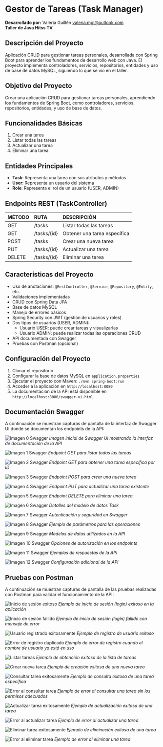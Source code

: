 # Gestor de Tareas (Task Manager)

**Desarrollado por:** Valeria Guillén valeria.mgl@outlook.com  
**Taller de Java Hitss TV**

## Descripción del Proyecto

Aplicación CRUD para gestionar tareas personales, desarrollada con Spring Boot para aprender los fundamentos de desarrollo web con Java. El proyecto implementa controladores, servicios, repositorios, entidades y uso de base de datos MySQL, siguiendo lo que se vio en el taller.

## Objetivo del Proyecto

Crear una aplicación CRUD para gestionar tareas personales, aprendiendo los fundamentos de Spring Boot, como controladores, servicios, repositorios, entidades, y uso de base de datos.

## Funcionalidades Básicas

1. Crear una tarea
2. Listar todas las tareas
3. Actualizar una tarea
4. Eliminar una tarea

## Entidades Principales

- **Task**: Representa una tarea con sus atributos y métodos
- **User**: Representa un usuario del sistema
- **Role**: Representa el rol de un usuario (USER, ADMIN)

## Endpoints REST (TaskController)

| MÉTODO | RUTA | DESCRIPCIÓN |
| :--- | :--- | :--- |
| GET | /tasks | Listar todas las tareas |
| GET | /tasks/{id} | Obtener una tarea específica |
| POST | /tasks | Crear una nueva tarea |
| PUT | /tasks/{id} | Actualizar una tarea |
| DELETE | /tasks/{id} | Eliminar una tarea |

## Características del Proyecto

- Uso de anotaciones: `@RestController`, `@Service`, `@Repository`, `@Entity`, etc.
- Validaciones implementadas
- CRUD con Spring Data JPA
- Base de datos MySQL
- Manejo de errores básicos
- Spring Security con JWT (gestión de usuarios y roles)
- Dos tipos de usuarios (USER, ADMIN):
  - Usuario USER: puede crear tareas y visualizarlas
  - Usuario ADMIN: puede realizar todas las operaciones CRUD
- API documentada con Swagger
- Pruebas con Postman (opcional)

## Configuración del Proyecto

1. Clonar el repositorio
2. Configurar la base de datos MySQL en `application.properties`
3. Ejecutar el proyecto con Maven: `./mvn spring-boot:run`
4. Acceder a la aplicación en `http://localhost:8080`
5. La documentación de la API está disponible en `http://localhost:8080/swagger-ui.html`

## Documentación Swagger

A continuación se muestran capturas de pantalla de la interfaz de Swagger UI donde se documentan los endpoints de la API:

![Imagen 0 Swagger](./imagenes/Documentacion_Swagger/Swagger_UI-imagenes-0.jpg)
*Imagen inicial de Swagger UI mostrando la interfaz de documentación de la API*

![Imagen 1 Swagger](./imagenes/Documentacion_Swagger/Swagger_UI-imagenes-1.jpg)
*Endpoint GET para listar todas las tareas*

![Imagen 2 Swagger](./imagenes/Documentacion_Swagger/Swagger_UI-imagenes-2.jpg)
*Endpoint GET para obtener una tarea específica por ID*

![Imagen 3 Swagger](./imagenes/Documentacion_Swagger/Swagger_UI-imagenes-3.jpg)
*Endpoint POST para crear una nueva tarea*

![Imagen 4 Swagger](./imagenes/Documentacion_Swagger/Swagger_UI-imagenes-4.jpg)
*Endpoint PUT para actualizar una tarea existente*

![Imagen 5 Swagger](./imagenes/Documentacion_Swagger/Swagger_UI-imagenes-5.jpg)
*Endpoint DELETE para eliminar una tarea*

![Imagen 6 Swagger](./imagenes/Documentacion_Swagger/Swagger_UI-imagenes-6.jpg)
*Detalles del modelo de datos Task*

![Imagen 7 Swagger](./imagenes/Documentacion_Swagger/Swagger_UI-imagenes-7.jpg)
*Autenticación y seguridad en Swagger*

![Imagen 8 Swagger](./imagenes/Documentacion_Swagger/Swagger_UI-imagenes-8.jpg)
*Ejemplo de parámetros para las operaciones*

![Imagen 9 Swagger](./imagenes/Documentacion_Swagger/Swagger_UI-imagenes-9.jpg)
*Modelos de datos utilizados en la API*

![Imagen 10 Swagger](./imagenes/Documentacion_Swagger/Swagger_UI-imagenes-10.jpg)
*Opciones de autorización en los endpoints*

![Imagen 11 Swagger](./imagenes/Documentacion_Swagger/Swagger_UI-imagenes-11.jpg)
*Ejemplos de respuestas de la API*

![Imagen 12 Swagger](./imagenes/Documentacion_Swagger/Swagger_UI-imagenes-12.jpg)
*Configuración adicional de la API*

## Pruebas con Postman

A continuación se muestran capturas de pantalla de las pruebas realizadas con Postman para validar el funcionamiento de la API:

![Inicio de sesión exitoso](./imagenes/Pruebas_Postman/Inicio_de_sesion_Login_Exitoso.png)
*Ejemplo de inicio de sesión (login) exitoso en la aplicación*

![Inicio de sesión fallido](./imagenes/Pruebas_Postman/Inicio_de_sesion_Login_Error.png)
*Ejemplo de inicio de sesión (login) fallido con mensaje de error*

![Usuario registrado exitosamente](./imagenes/Pruebas_Postman/Registro_signup_Usuario_registrado_exitosamente.png)
*Ejemplo de registro de usuario exitoso*

![Error de registro duplicado](./imagenes/Pruebas_Postman/Registro_signup_Error_El_nombre_de_usuario_ya_esta_en_uso.png)
*Ejemplo de error de registro cuando el nombre de usuario ya está en uso*

![Listar tareas](./imagenes/Pruebas_Postman/Listar_tareas.png)
*Ejemplo de obtención exitosa de la lista de tareas*

![Crear nueva tarea](./imagenes/Pruebas_Postman/Nueva_tarea.png)
*Ejemplo de creación exitosa de una nueva tarea*

![Consultar tarea exitosamente](./imagenes/Pruebas_Postman/Consultar_tarea_correctamente.png)
*Ejemplo de consulta exitosa de una tarea específica*

![Error al consultar tarea](./imagenes/Pruebas_Postman/consultar_tarea_Error_Forbidden.png)
*Ejemplo de error al consultar una tarea sin los permisos adecuados*

![Actualizar tarea exitosamente](./imagenes/Pruebas_Postman/Actualizar_tarea_exitosamente.png)
*Ejemplo de actualización exitosa de una tarea*

![Error al actualizar tarea](./imagenes/Pruebas_Postman/Actualizar_tarea_Error.png)
*Ejemplo de error al actualizar una tarea*

![Eliminar tarea exitosamente](./imagenes/Pruebas_Postman/Borrar_tarea_exitosamente.png)
*Ejemplo de eliminación exitosa de una tarea*

![Error al eliminar tarea](./imagenes/Pruebas_Postman/Borrar_tarea_Error.png)
*Ejemplo de error al eliminar una tarea*
